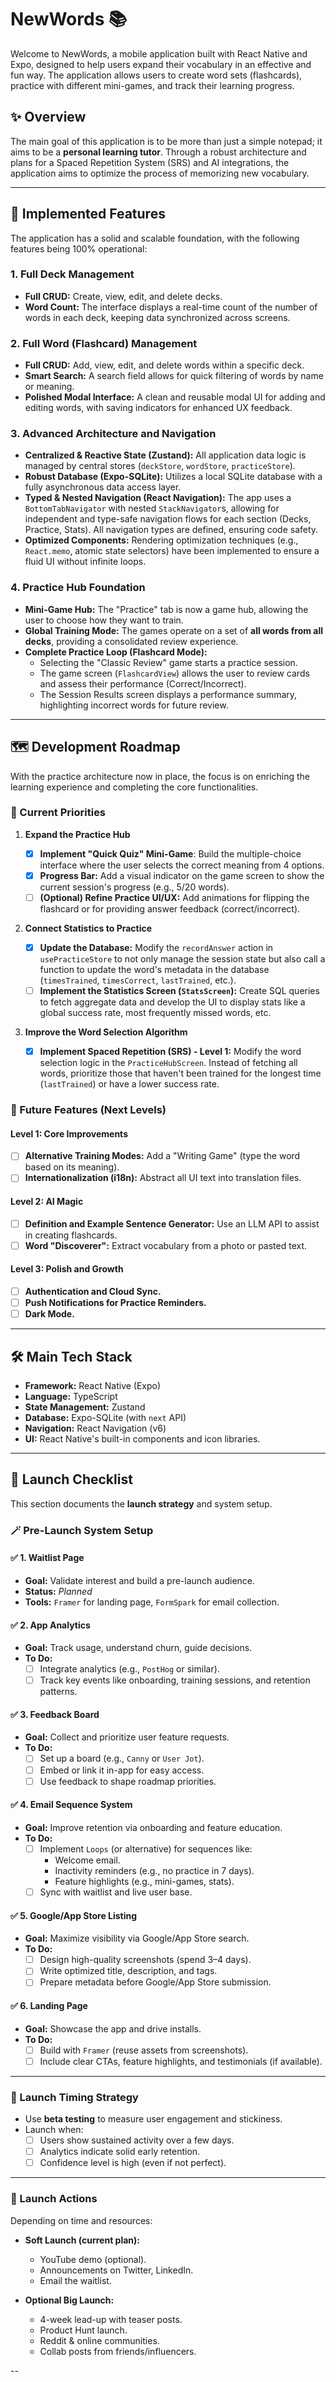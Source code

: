 # NewWords 📚

Welcome to NewWords, a mobile application built with React Native and Expo, designed to help users expand their vocabulary in an effective and fun way. The application allows users to create word sets (flashcards), practice with different mini-games, and track their learning progress.

## ✨ Overview

The main goal of this application is to be more than just a simple notepad; it aims to be a **personal learning tutor**. Through a robust architecture and plans for a Spaced Repetition System (SRS) and AI integrations, the application aims to optimize the process of memorizing new vocabulary.

---

## 🚀 Implemented Features

The application has a solid and scalable foundation, with the following features being 100% operational:

### 1. Full Deck Management

- **Full CRUD:** Create, view, edit, and delete decks.
- **Word Count:** The interface displays a real-time count of the number of words in each deck, keeping data synchronized across screens.

### 2. Full Word (Flashcard) Management

- **Full CRUD:** Add, view, edit, and delete words within a specific deck.
- **Smart Search:** A search field allows for quick filtering of words by name or meaning.
- **Polished Modal Interface:** A clean and reusable modal UI for adding and editing words, with saving indicators for enhanced UX feedback.

### 3. Advanced Architecture and Navigation

- **Centralized & Reactive State (Zustand):** All application data logic is managed by central stores (`deckStore`, `wordStore`, `practiceStore`).
- **Robust Database (Expo-SQLite):** Utilizes a local SQLite database with a fully asynchronous data access layer.
- **Typed & Nested Navigation (React Navigation):** The app uses a `BottomTabNavigator` with nested `StackNavigator`s, allowing for independent and type-safe navigation flows for each section (Decks, Practice, Stats). All navigation types are defined, ensuring code safety.
- **Optimized Components:** Rendering optimization techniques (e.g., `React.memo`, atomic state selectors) have been implemented to ensure a fluid UI without infinite loops.

### 4. Practice Hub Foundation

- **Mini-Game Hub:** The "Practice" tab is now a game hub, allowing the user to choose how they want to train.
- **Global Training Mode:** The games operate on a set of **all words from all decks**, providing a consolidated review experience.
- **Complete Practice Loop (Flashcard Mode):**
  - Selecting the "Classic Review" game starts a practice session.
  - The game screen (`FlashcardView`) allows the user to review cards and assess their performance (Correct/Incorrect).
  - The Session Results screen displays a performance summary, highlighting incorrect words for future review.

---

## 🗺️ Development Roadmap

With the practice architecture now in place, the focus is on enriching the learning experience and completing the core functionalities.

### 🎯 Current Priorities

1.  **Expand the Practice Hub**

    - [x] **Implement "Quick Quiz" Mini-Game**: Build the multiple-choice interface where the user selects the correct meaning from 4 options.
    - [x] **Progress Bar:** Add a visual indicator on the game screen to show the current session's progress (e.g., 5/20 words).
    - [ ] **(Optional) Refine Practice UI/UX:** Add animations for flipping the flashcard or for providing answer feedback (correct/incorrect).

2.  **Connect Statistics to Practice**

    - [x] **Update the Database:** Modify the `recordAnswer` action in `usePracticeStore` to not only manage the session state but also call a function to update the word's metadata in the database (`timesTrained`, `timesCorrect`, `lastTrained`, etc.).
    - [ ] **Implement the Statistics Screen (`StatsScreen`):** Create SQL queries to fetch aggregate data and develop the UI to display stats like a global success rate, most frequently missed words, etc.

3.  **Improve the Word Selection Algorithm**
    - [x] **Implement Spaced Repetition (SRS) - Level 1:** Modify the word selection logic in the `PracticeHubScreen`. Instead of fetching all words, prioritize those that haven't been trained for the longest time (`lastTrained`) or have a lower success rate.

### 🔮 Future Features (Next Levels)

#### Level 1: Core Improvements

- [ ] **Alternative Training Modes:** Add a "Writing Game" (type the word based on its meaning).
- [ ] **Internationalization (i18n):** Abstract all UI text into translation files.

#### Level 2: AI Magic

- [ ] **Definition and Example Sentence Generator:** Use an LLM API to assist in creating flashcards.
- [ ] **Word "Discoverer":** Extract vocabulary from a photo or pasted text.

#### Level 3: Polish and Growth

- [ ] **Authentication and Cloud Sync.**
- [ ] **Push Notifications for Practice Reminders.**
- [ ] **Dark Mode.**

---

## 🛠️ Main Tech Stack

- **Framework:** React Native (Expo)
- **Language:** TypeScript
- **State Management:** Zustand
- **Database:** Expo-SQLite (with `next` API)
- **Navigation:** React Navigation (v6)
- **UI:** React Native's built-in components and icon libraries.

---

## 🧭 Launch Checklist

This section documents the **launch strategy** and system setup.

### 🪄 Pre-Launch System Setup

#### ✅ 1. Waitlist Page

- **Goal:** Validate interest and build a pre-launch audience.
- **Status:** _Planned_
- **Tools:** `Framer` for landing page, `FormSpark` for email collection.

#### ✅ 2. App Analytics

- **Goal:** Track usage, understand churn, guide decisions.
- **To Do:**
  - [ ] Integrate analytics (e.g., `PostHog` or similar).
  - [ ] Track key events like onboarding, training sessions, and retention patterns.

#### ✅ 3. Feedback Board

- **Goal:** Collect and prioritize user feature requests.
- **To Do:**
  - [ ] Set up a board (e.g., `Canny` or `User Jot`).
  - [ ] Embed or link it in-app for easy access.
  - [ ] Use feedback to shape roadmap priorities.

#### ✅ 4. Email Sequence System

- **Goal:** Improve retention via onboarding and feature education.
- **To Do:**
  - [ ] Implement `Loops` (or alternative) for sequences like:
    - Welcome email.
    - Inactivity reminders (e.g., no practice in 7 days).
    - Feature highlights (e.g., mini-games, stats).
  - [ ] Sync with waitlist and live user base.

#### ✅ 5. Google/App Store Listing

- **Goal:** Maximize visibility via Google/App Store search.
- **To Do:**
  - [ ] Design high-quality screenshots (spend 3–4 days).
  - [ ] Write optimized title, description, and tags.
  - [ ] Prepare metadata before Google/App Store submission.

#### ✅ 6. Landing Page

- **Goal:** Showcase the app and drive installs.
- **To Do:**
  - [ ] Build with `Framer` (reuse assets from screenshots).
  - [ ] Include clear CTAs, feature highlights, and testimonials (if available).

---

### 🧪 Launch Timing Strategy

- Use **beta testing** to measure user engagement and stickiness.
- Launch when:
  - [ ] Users show sustained activity over a few days.
  - [ ] Analytics indicate solid early retention.
  - [ ] Confidence level is high (even if not perfect).

---

### 📣 Launch Actions

Depending on time and resources:

- **Soft Launch (current plan):**

  - YouTube demo (optional).
  - Announcements on Twitter, LinkedIn.
  - Email the waitlist.

- **Optional Big Launch:**
  - 4-week lead-up with teaser posts.
  - Product Hunt launch.
  - Reddit & online communities.
  - Collab posts from friends/influencers.

--
